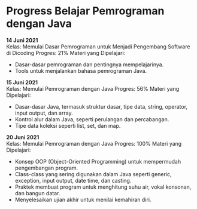 # Progress Belajar Pemrograman dengan Java

**14 Juni 2021**<br>
Kelas: Memulai Dasar Pemrograman untuk Menjadi Pengembang Software di Dicoding
Progres: 21%
Materi yang Dipelajari:
* Dasar-dasar pemrograman dan pentingnya mempelajarinya.
* Tools untuk menjalankan bahasa pemrograman Java.
  
**15 Juni 2021**<br>
Kelas: Memulai Pemrograman dengan Java
Progres: 56%
Materi yang Dipelajari:
* Dasar-dasar Java, termasuk struktur dasar, tipe data, string, operator, input output, dan array.
* Kontrol alur dalam Java, seperti perulangan dan percabangan.
* Tipe data koleksi seperti list, set, dan map.
  
**20 Juni 2021**<br>
Kelas: Memulai Pemrograman dengan Java
Progres: 100%
Materi yang Dipelajari:
* Konsep OOP (Object-Oriented Programming) untuk mempermudah pengembangan program.
* Class-class yang sering digunakan dalam Java seperti generic, exception, input output, date time, dan casting.
* Praktek membuat program untuk menghitung suhu air, vokal konsonan, dan bangun datar.
* Menyelesaikan ujian akhir untuk menilai kemahiran diri.
